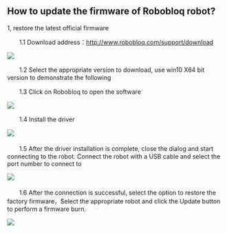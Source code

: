 ## How to update the firmware of Robobloq robot?

1, restore the latest official firmware

　　1.1 Download address：http://www.robobloq.com/support/download

![](/img/software/PC_down.gif)

　　1.2 Select the appropriate version to download, use win10 X64 bit version to demonstrate the following

　　1.3 Click on Robobloq to open the software　

![](/img/software/ico.png)

　　1.4 Install the driver 

![](/img/software/PC_1.gif)　

　　1.5 After the driver installation is complete, close the dialog and start connecting to the robot. Connect the robot with a USB cable and select the port number to connect to

![](/img/software/PC_2.gif)　

　　1.6 After the connection is successful, select the option to restore the factory firmware，Select the appropriate robot and click the Update button to perform a firmware burn.

![](/img/software/PC_3.gif)　